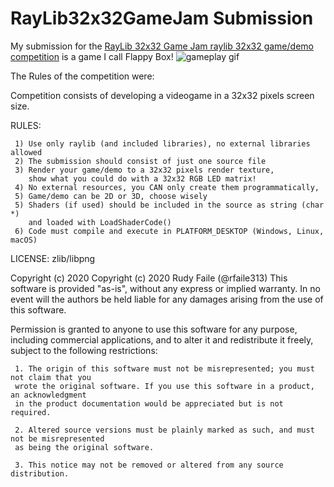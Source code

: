 # RayLib32x32GameJam Submission
My submission for the [RayLib 32x32 Game Jam raylib 32x32 game/demo competition](https://www.reddit.com/r/raylib/comments/g10ofj/raylib_32x32_competition_free_entry_win_prizes/) is a game I call Flappy Box! 
![gameplay gif](https://media.giphy.com/media/WnUN2kW2dptj1pKq11/giphy.gif)

The Rules of the competition were:

   Competition consists of developing a videogame in a 32x32 pixels screen size.

   RULES:

     1) Use only raylib (and included libraries), no external libraries allowed
     2) The submission should consist of just one source file
     3) Render your game/demo to a 32x32 pixels render texture,
        show what you could do with a 32x32 RGB LED matrix!
     4) No external resources, you CAN only create them programmatically,
     5) Game/demo can be 2D or 3D, choose wisely
     5) Shaders (if used) should be included in the source as string (char *)
        and loaded with LoadShaderCode()
     6) Code must compile and execute in PLATFORM_DESKTOP (Windows, Linux, macOS)


   LICENSE: zlib/libpng

   Copyright (c) 2020 Copyright (c) 2020 Rudy Faile (@rfaile313)
   This software is provided "as-is", without any express or implied warranty. In no event
   will the authors be held liable for any damages arising from the use of this software.

   Permission is granted to anyone to use this software for any purpose, including commercial
   applications, and to alter it and redistribute it freely, subject to the following restrictions:

     1. The origin of this software must not be misrepresented; you must not claim that you
     wrote the original software. If you use this software in a product, an acknowledgment
     in the product documentation would be appreciated but is not required.

     2. Altered source versions must be plainly marked as such, and must not be misrepresented
     as being the original software.

     3. This notice may not be removed or altered from any source distribution.
